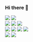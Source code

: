 ### Hi there 👋

<!--
**O-Z-Z-Y/O-Z-Z-Y** is a ✨ _special_ ✨ repository because its `README.md` (this file) appears on your GitHub profile.

Here are some ideas to get you started:

- 🔭 I’m currently working on ...
- 🌱 I’m currently learning ...
- 👯 I’m looking to collaborate on ...
- 🤔 I’m looking for help with ...
- 💬 Ask me about ...
- 📫 How to reach me: ...
- 😄 Pronouns: ...
- ⚡ Fun fact: ...
-->

![](https://img.shields.io/badge/Python-3776AB?style=flat-square&amp;logo=Swift&amp;logoColor=white)
![](https://img.shields.io/badge/Javascript-F7DF1E?style=flat-square&amp;logo=JavaScript&amp;logoColor=black)
<br>
![](https://img.shields.io/badge/HTML5-E34F26?style=flat-square&amp;logo=HTML5&amp;logoColor=white)
![](https://img.shields.io/badge/CSS3-1572B6?style=flat-square&amp;logo=CSS3&amp;logoColor=white)
![](https://img.shields.io/badge/PostCSS-DD3A0A?style=flat-square&amp;logo=PostCSS&amp;logoColor=white)
<br>
![](https://img.shields.io/badge/React-61DAFB?style=flat-square&amp;logo=React&amp;logoColor=black)
![](https://img.shields.io/badge/Redux-764ABC?style=flat-square&amp;logo=Redux&amp;logoColor=white)
![](https://img.shields.io/badge/ReduxSaga-999999?style=flat-square&amp;logo=Redux-Saga&amp;logoColor=white)
![](https://img.shields.io/badge/GraphQL-E10098?style=flat-square&amp;logo=GraphQL&amp;logoColor=white)
<br>
![](https://img.shields.io/badge/Netlify-00C7B7?style=flat-square&amp;logo=Netlify&amp;logoColor=white)
![](https://img.shields.io/badge/MSAzure-0078D4?style=flat-square&amp;logo=MicrosoftAzure&amp;logoColor=white)</code>
